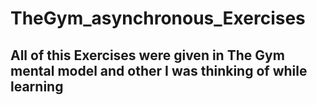 # TheGym_asynchronous_Exercises
## All of this Exercises were given in The Gym mental model and other I was thinking of while learning